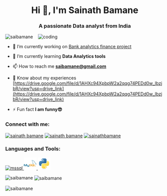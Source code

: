 <h1 align="center">Hi 👋, I'm Sainath Bamane</h1>
<h3 align="center">A passionate Data analyst from India</h3>
<img align="right" alt="coding" width="400" src="https://user-images.githubusercontent.com/55389276/140866485-8fb1c876-9a8f-4d6a-98dc-08c4981eaf70.gif">
<p align="left"> <img src="https://komarev.com/ghpvc/?username=saibamane&label=Profile%20views&color=0e75b6&style=flat" alt="saibamane" /> </p>

- 🔭 I’m currently working on [Bank analytics finance project](https://docs.google.com/spreadsheets/d/1AsoMpzK0Uma1MGMZnQNhing-c46zZ3Iw/edit?usp=drive_link)

- 🌱 I’m currently learning **Data Analytics tools**

- 📫 How to reach me **saibamane@gmail.com**

- 📄 Know about my experiences [https://drive.google.com/file/d/1AHXc94XpbpW2a2qqg74PEDd0w_lbzjbR/view?usp=drive_link](https://drive.google.com/file/d/1AHXc94XpbpW2a2qqg74PEDd0w_lbzjbR/view?usp=drive_link)

- ⚡ Fun fact **I am funny😎**

<h3 align="left">Connect with me:</h3>
<p align="left">
<a href="https://linkedin.com/in/sainath bamane" target="blank"><img align="center" src="https://raw.githubusercontent.com/rahuldkjain/github-profile-readme-generator/master/src/images/icons/Social/linked-in-alt.svg" alt="sainath bamane" height="30" width="40" /></a>
<a href="https://fb.com/sainath bamane" target="blank"><img align="center" src="https://raw.githubusercontent.com/rahuldkjain/github-profile-readme-generator/master/src/images/icons/Social/facebook.svg" alt="sainath bamane" height="30" width="40" /></a>
<a href="https://instagram.com/sainathbamane" target="blank"><img align="center" src="https://raw.githubusercontent.com/rahuldkjain/github-profile-readme-generator/master/src/images/icons/Social/instagram.svg" alt="sainathbamane" height="30" width="40" /></a>
</p>

<h3 align="left">Languages and Tools:</h3>
<p align="left"> <a href="https://www.microsoft.com/en-us/sql-server" target="_blank" rel="noreferrer"> <img src="https://www.svgrepo.com/show/303229/microsoft-sql-server-logo.svg" alt="mssql" width="40" height="40"/> </a> <a href="https://www.mysql.com/" target="_blank" rel="noreferrer"> <img src="https://raw.githubusercontent.com/devicons/devicon/master/icons/mysql/mysql-original-wordmark.svg" alt="mysql" width="40" height="40"/> </a> <a href="https://www.python.org" target="_blank" rel="noreferrer"> <img src="https://raw.githubusercontent.com/devicons/devicon/master/icons/python/python-original.svg" alt="python" width="40" height="40"/> </a> </p>

<p><img align="left" src="https://github-readme-stats.vercel.app/api/top-langs?username=saibamane&show_icons=true&locale=en&layout=compact" alt="saibamane" /></p>

<p>&nbsp;<img align="center" src="https://github-readme-stats.vercel.app/api?username=saibamane&show_icons=true&locale=en" alt="saibamane" /></p>

<p><img align="center" src="https://github-readme-streak-stats.herokuapp.com/?user=saibamane&" alt="saibamane" /></p>
